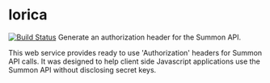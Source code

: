 # lorica
[![Build Status](https://travis-ci.org/cu-library/lorica.svg)](https://travis-ci.org/cu-library/lorica)
Generate an authorization header for the Summon API.

This web service provides ready to use 'Authorization' headers for Summon API calls. 
It was designed to help client side Javascript applications use the Summon API without disclosing secret keys.
